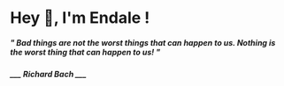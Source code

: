<h1 title="head"> Hey 👋, I'm Endale !</h1>

**<h5><i>" Bad things are not the worst things that can happen to us. Nothing is the worst thing that can happen to us! "</i></h5>**

*<b>___ Richard Bach ___</b>*
